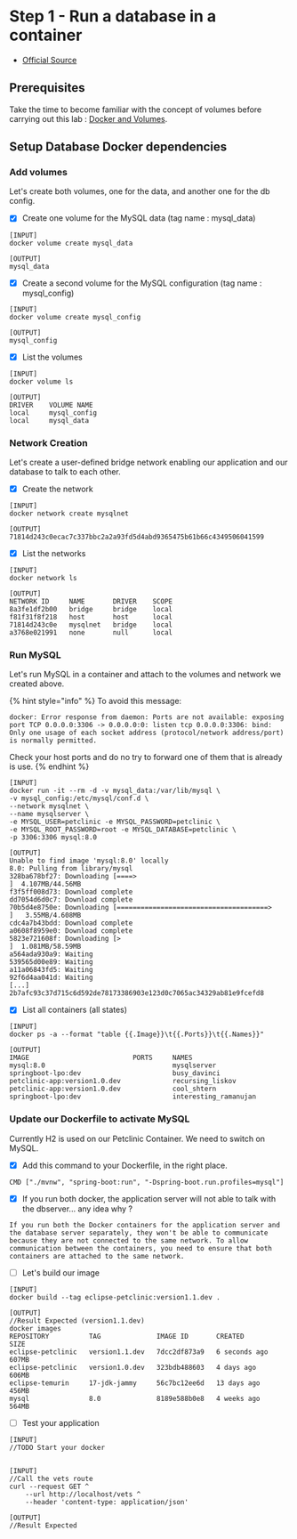 # Step 1 - Run a database in a container

* [Official Source](https://docs.docker.com/language/java/develop/#run-a-database-in-a-container)

## Prerequisites

Take the time to become familiar with the concept of volumes before carrying out this lab : [Docker and Volumes](https://docs.docker.com/storage/volumes/).

## Setup Database Docker dependencies

### Add volumes

Let's create both volumes, one for the data, and another one for the db config.

* [x] Create one volume for the MySQL data (tag name : mysql_data)

```
[INPUT]
docker volume create mysql_data

[OUTPUT]
mysql_data
```

* [x] Create a second volume for the MySQL configuration (tag name : mysql_config)

```
[INPUT]
docker volume create mysql_config

[OUTPUT]
mysql_config
```

* [x] List the volumes

```
[INPUT]
docker volume ls  

[OUTPUT]
DRIVER    VOLUME NAME
local     mysql_config
local     mysql_data
```

### Network Creation

Let's create a user-defined bridge network enabling our application and our database to talk to each other.

* [x] Create the network

```
[INPUT]
docker network create mysqlnet

[OUTPUT]
71814d243c0ecac7c337bbc2a2a93fd5d4abd9365475b61b66c4349506041599
```

* [x] List the networks

```
[INPUT]
docker network ls

[OUTPUT]
NETWORK ID     NAME       DRIVER    SCOPE
8a3fe1df2b00   bridge     bridge    local
f81f31f8f218   host       host      local
71814d243c0e   mysqlnet   bridge    local
a3768e021991   none       null      local
```

### Run MySQL

Let's run MySQL in a container and attach to the volumes and network we created above.

{% hint style="info" %}
To avoid this message:
```
docker: Error response from daemon: Ports are not available: exposing port TCP 0.0.0.0:3306 -> 0.0.0.0:0: listen tcp 0.0.0.0:3306: bind: Only one usage of each socket address (protocol/network address/port) is normally permitted.
```
Check your host ports and do no try to forward one of them that is already is use.
{% endhint %}

```
[INPUT]
docker run -it --rm -d -v mysql_data:/var/lib/mysql \
-v mysql_config:/etc/mysql/conf.d \
--network mysqlnet \
--name mysqlserver \
-e MYSQL_USER=petclinic -e MYSQL_PASSWORD=petclinic \
-e MYSQL_ROOT_PASSWORD=root -e MYSQL_DATABASE=petclinic \
-p 3306:3306 mysql:8.0

[OUTPUT]
Unable to find image 'mysql:8.0' locally
8.0: Pulling from library/mysql
328ba678bf27: Downloading [====>                                              ]  4.107MB/44.56MB
f3f5ff008d73: Download complete
dd7054d6d0c7: Download complete
70b5d4e8750e: Downloading [======================================>            ]   3.55MB/4.608MB
cdc4a7b43bdd: Download complete
a0608f8959e0: Download complete
5823e721608f: Downloading [>                                                  ]  1.081MB/58.59MB
a564ada930a9: Waiting
539565d00e89: Waiting
a11a06843fd5: Waiting
92f6d4aa041d: Waiting
[...]
2b7afc93c37d715c6d592de78173386903e123d0c7065ac34329ab81e9fcefd8
```

* [x] List all containers (all states)

```
[INPUT]
docker ps -a --format "table {{.Image}}\t{{.Ports}}\t{{.Names}}"

[OUTPUT]
IMAGE                          PORTS     NAMES
mysql:8.0                                mysqlserver
springboot-lpo:dev                       busy_davinci
petclinic-app:version1.0.dev             recursing_liskov
petclinic-app:version1.0.dev             cool_shtern
springboot-lpo:dev                       interesting_ramanujan
```

### Update our Dockerfile to activate MySQL

Currently H2 is used on our Petclinic Container. We need to switch on MySQL.

* [x] Add this command to your Dockerfile, in the right place.

```
CMD ["./mvnw", "spring-boot:run", "-Dspring-boot.run.profiles=mysql"]
```

* [x] If you run both docker, the application server will not able to talk with the dbserver... any idea why ?

```
If you run both the Docker containers for the application server and the database server separately, they won't be able to communicate because they are not connected to the same network. To allow communication between the containers, you need to ensure that both containers are attached to the same network.
```

* [ ] Let's build our image

```
[INPUT]
docker build --tag eclipse-petclinic:version1.1.dev .

[OUTPUT]
//Result Expected (version1.1.dev)
docker images
REPOSITORY          TAG              IMAGE ID       CREATED         SIZE
eclipse-petclinic   version1.1.dev   7dcc2df873a9   6 seconds ago   607MB
eclipse-petclinic   version1.0.dev   323bdb488603   4 days ago      606MB
eclipse-temurin     17-jdk-jammy     56c7bc12ee6d   13 days ago     456MB
mysql               8.0              8189e588b0e8   4 weeks ago     564MB
```

* [ ] Test your application

```
[INPUT]
//TODO Start your docker


[INPUT]
//Call the vets route
curl --request GET ^
    --url http://localhost/vets ^
    --header 'content-type: application/json'

[OUTPUT]
//Result Expected
```
